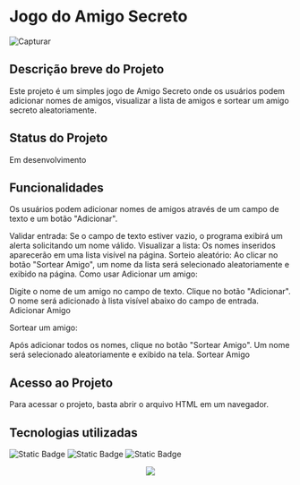 # Jogo do Amigo Secreto
![Capturar](https://github.com/user-attachments/assets/cf3e9785-d41c-4b96-80cc-cd43cd4ad1ed)


## Descrição breve do Projeto
Este projeto é um simples jogo de Amigo Secreto onde os usuários podem adicionar nomes de amigos, visualizar a lista de amigos e sortear um amigo secreto aleatoriamente.

## Status do Projeto
Em desenvolvimento

## Funcionalidades
Os usuários podem adicionar nomes de amigos através de um campo de texto e um botão "Adicionar".

Validar entrada: Se o campo de texto estiver vazio, o programa exibirá um alerta solicitando um nome válido.
Visualizar a lista: Os nomes inseridos aparecerão em uma lista visível na página.
Sorteio aleatório: Ao clicar no botão "Sortear Amigo", um nome da lista será selecionado aleatoriamente e exibido na página.
Como usar
Adicionar um amigo:

Digite o nome de um amigo no campo de texto.
Clique no botão "Adicionar".
O nome será adicionado à lista visível abaixo do campo de entrada.
Adicionar Amigo

Sortear um amigo:

Após adicionar todos os nomes, clique no botão "Sortear Amigo".
Um nome será selecionado aleatoriamente e exibido na tela.
Sortear Amigo

## Acesso ao Projeto
Para acessar o projeto, basta abrir o arquivo HTML em um navegador.

## Tecnologias utilizadas
  ![Static Badge](https://img.shields.io/badge/HTML5-black?style=plastic&logo=html5&logoColor=%23E34F26&logoSize=big&labelColor=black) ![Static Badge](https://img.shields.io/badge/CSS-black?style=plastic&logo=CSS3&logoColor=%231572B6&logoSize=big&labelColor=black) ![Static Badge](https://img.shields.io/badge/JavaScript-black?style=plastic&logo=JavaScript&logoColor=%23F7DF1E&logoSize=big&labelColor=black) 


<p align="center">
<img loading="lazy" src="https://img.shields.io/badge/STATUS-_FINALIZADO-blue"/>
</p>
